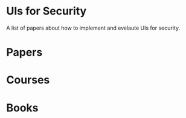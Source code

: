 # UIs for Security

A list of papers about how to implement and evelaute UIs for security.

# Papers

# Courses 

# Books

